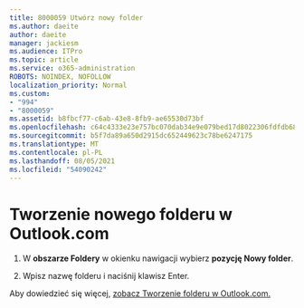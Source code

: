 ```yaml
---
title: 8000059 Utwórz nowy folder
ms.author: daeite
author: daeite
manager: jackiesm
ms.audience: ITPro
ms.topic: article
ms.service: o365-administration
ROBOTS: NOINDEX, NOFOLLOW
localization_priority: Normal
ms.custom:
- "994"
- "8000059"
ms.assetid: b8fbcf77-c6ab-43e8-8fb9-ae65530d73bf
ms.openlocfilehash: c64c4333e23e757bc070dab34e9e079bed17d8022306fdfdb68892fda76a4981
ms.sourcegitcommit: b5f7da89a650d2915dc652449623c78be6247175
ms.translationtype: MT
ms.contentlocale: pl-PL
ms.lasthandoff: 08/05/2021
ms.locfileid: "54090242"
---
```

# <a name="create-a-new-folder-in-outlookcom"></a>Tworzenie nowego folderu w Outlook.com

1. W **obszarze Foldery** w okienku nawigacji wybierz **pozycję Nowy folder**.

2. Wpisz nazwę folderu i naciśnij klawisz Enter.

Aby dowiedzieć się więcej, [zobacz Tworzenie folderu w Outlook.com.](https://support.office.com/article/5fa8de74-3562-4729-ac1d-5599f470b25a?wt.mc_id=Office_Outlook_com_Alchemy)
  